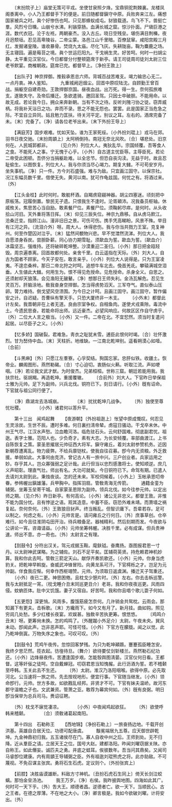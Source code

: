 <!-- { "loadSidebar": true } -->
　　〔末扮院子上〕庙堂无策可平戎。坐使甘泉照夕烽。宝鼎铜驼荆棘裏。龙楼凤阁黍离中。小人乃王都督手下的便是。前日随都督鎭守中原。兵败奔来江左。痛想国家被兵之时。眞个好惨伤也呵。只见那蜂蚁成屯。豺狼载道。鸟飞不下。兽挺亡羣。风烈兮日曛。山崩兮水沸。利镞穿肠。血满长城之窟。惊沙扑面。尸塡巨港之涯。数代衣冠。沦于左袵。两朝豪杰。没入古丘。晓日空残垒。堪伤满目荆榛。夜月迥颓垣。忍见高卑陵谷。二帝尘蒙。洛邑江山千里暗。百僚鼠窜。咸阳宫殿三月红。发掘诸皇陵。谁收暴骨。焚烧九太庙。尽化飞灰。失耕陇亩。鞠为麋鹿之场。无主寝园。遍是莓苔之境。眞个世运厄阳九。干戈祸生灵。好苦呵。何时一扫胡尘静。太平重见汉官仪。今日都督分付整顿筵席于新亭。请王司徒周司徒刘太尉三位老爷飮宴。商榷朝政。筵席已完。都督早上。〔净扮王敦上〕 

　　【出队子】神京捍御。推毂承恩总六师。背城百战苦难支。竭力输忠心无二。一点丹衷。神人鉴知。 
　　九重城阙迥烟尘。回首中原叹陆沈。自顾勤王曾百战。捐躯空自建奇勋。王敦捍御京国。昼夜血战。出万死。得一生。奈何孤旅难支。遂致失守。及帝后播迁。急欲遣骑。邀回圣驾。只因士卒破胆。不能用命。以故无成。若论我今日。拥众来奔新朝。当有不次之待。反听刘隗刁协之徒。窃弄威柄。将我补天浴日之功。弃而不录。思之不能无怨也。罢罢。此是国家正当危急之际。不宜自立异同。姑且勉力匡扶。待关河平定。别议之耳。左右的。酒席完备了未。〔末〕完备了。〔净〕请各位老爷出来。〔末下外扮王导上〕 

　　【满庭芳】国步艰难。忧如天坠。谁为王家死绥。〔小外扮刘琨上〕戎马在郊。羽书日夜交驰。〔末扮周顗上〕太阿柄倒持。南冠无奈北风吹。〔合〕堪悲处。旧京何在。人民城郭都非。 
　　〔见介外〕列位大人。夷狄乱华。宗国倾覆。吾等食人之食。不能死人之事。宁无愧于心乎。〔小外〕自古道主忧臣辱。主辱臣死。若论二帝受此困顿。吾侪分当捐躯赴难。以全忠节。但恐自丧沟渎。无益于时。故且忍耻偷生。以图恢复。列位大人。我与你须当尽心竭力。期复大雠。不可苟安岁月。坐失事机。〔净〕只一件。方今刘石盛强。难与为敌。只宜画江固守。以保宗社。况江东幅员数千里。借使无失。黄河以南。犹可作龟兹国。何忧之有。将酒过来。〔外〕 

　　【江头金桂】此时何时。敢躭杯酒。自羯虏窥觎神器。胡尘四塞迷。顷刻把中原板荡。冠履倒置。黎民无孑遗。只恨我生不逢时。沦胥顚沛。况我备员枢轴。休戚攸关。焦思苦心当自励。敢素餐尸位。素餐尸位。须鞠躬尽瘁。是何时。从头收拾山河旧。天外重将落日挥。〔末〕仰见三辰失位。神京九鼎移。自从虏马飮江。沧桑迁变。指顾江山。漫非旧日之景。可伤可伤。携手凭高睇盼。风景不殊。举目有江河之异。〔流泪介外〕呀。周大人。休得悲伤。我与你当共戮力王室。克复神州。何至作楚囚对泣乎。〔末〕猛然间覩物兴悲。早不觉澘然流涕。列位大人。我自愿漆身呑炭。尝胆卧薪。同心协力期雪耻。须歃血为誓。歃血为誓。〔歃血介〕冰霜坚志。强维持。还将破碎乾坤整。沙漠重迎二圣归。〔小外〕那日把金瓯轻毁。周京遍黍离。回首故都何处。亲舍千里。白云遥指在天际。〔外〕刘大人。自古为国者不顾家。今天子安在。敢言亲乎。〔小外〕列位大人说得是。只为王室凌夷。不遑恋桑梓。那日二帝北狩之时呵。追想牛车北去。俛首羌氐。攀辕满城空泪垂。人生値此大雠。何用生为。恨不得见危授命。见危授命。杀身全义。自思之。还须射却天狼落。会见渔阳无皷鼙。〔净〕想那日王师失利。金汤瓦解危。忍见生灵百万。肝脑涂地。敎我奋身空捍御。怎当得虏势滔天。三军夺气。直似泰山压卵。膂力难持。倒戈望风空溃围。为今日之计呵。且画江固守。画江固守。暂作偏安之计。自迟疑。吾曹纵有擎天手。只恐大厦终非一木支。 
　　〔小外末〕都督此计左矣。我晋朝非在上者无道。良由宗室争权。自相鱼肉。遂使犬戎乘隙。毒流中土。今遗民思奋。若能命将出师。远近豪杰。必望风响应。何故区区作自守虏乎。〔外〕二位大人言之极当。〔小外〕又一件。二帝在北。不宜恝然。须当时复遣问起居。以尽臣子之义。〔小外〕 

　　【忆多娇】国破裂。君难急。靑衣之耻犹未雪。逋臣此恨何时竭。〔合〕壮怀激烈。甘为嵆侍中血。〔末〕天柱折。地维缺。一江南北乾坤别。遥看朔漠心如噎。〔合前〕 

　　【斗黑麻】〔外〕只愿江左羣寮。心孚契结。狥国忘家。忠肝似铁。收疆土。恢帝业。麟阁图形。燕然勒碣。〔合〕寸心迫切。衷肠似火爇。听取江流。声如哽咽。〔净〕若论我文武才猷。为时俊杰。兄弟桓桓。世称三窟。朝廷若能用我。我扶宗社。驱胡羯。再造乾坤。重援覆辙。 
　　〔合前外〕刘大人。下官昨日举保祖士雅为元帅。足下为副帅。兴兵北伐。铜符已下。刻日请行。〔小外〕旣有诏命。下官就与祖公同行便了。 

　　〔净〕鼎湖龙去洛城崩。　　　　〔末〕扰扰乾坤几战争。 
　　〔外〕独使至尊忧社稷。　　　　〔小外〕诸君何以答升平。 

　　第十三出　闻鸡起舞 
　　【夜游朝】〔外扮祖逖上〕怅望中原成慨叹。何忍见生灵涂炭。生世不辰。遭时多难。何日裏扫淸帝辇。虏寇日骚动。干戈卒未休。中州王气尽。江汉水声愁。泣血瞻河洛。临危驻石头。云何舒国难。彻底副君忧。祖逖。表字士雅。范阳人也。少负奇才。素有大志。为长安倾覆。率部曲渡江。上书自陈恢复之策。蒙圣恩擢居元帅征西大将军。鎭守雍丘。着刘太尉参赞机务。近因新朝荐遭离乱。物力疲弊。不给兵廪铠杖。使我自往召募。卽今内无资粮。外乏救援。单弱如此。大事何由克济。曾记古人有一旅中兴。三户创业者。兵家运用之妙。存乎其人。岂众寡强弱之足计哉。此行但当以忠烈感激将士。使知顺逆。庶几义声昭彰。理直气壮。师出有名。大功可就矣。今日铜符已下。命驾有期。已遣人去请刘太尉到此。秉烛夜谈。怎的还未来。军校伺候着。〔小外上〕玉帐承恩叨帝眷。参帏幄出鎭雄藩。兵甲胸中。指挥羽扇。管敎靑海无传箭。 
　　通籍金銮为辅弼。坐筹玉垒寄干城。自家蒙圣恩除为副帅。领兵北伐。如今往参元帅。以定出师之期。〔见介外〕昨日新亭。有何高论。〔小外〕诸公无非忠义。都督王敦。非惟不能为国分忧。且有悖逆之语。观其造意。中蓄不臣。窃恐外难未靖。而萧墙之祸复起。奈何奈何。〔外〕王敦狼目豺声。终当叛乱。但智识庸下。吾辈若存。足可以制之。何虑之有。〔小外〕元帅言是。请问雍丘之行何日。〔外〕庶事草创。仓卒难行。如今且往淮阴屯田开治。待兵粮备足。器械精利。然后刻期而发。今夜欲与公讲论一宵。咨诹请益。〔小外〕元帅坐筹帏幄。决胜千里。必有成谋。但兵贵神速。师出不意。亦一奇也。〔外〕太尉言之有理。 

　　【刮鼓令】分符出汉关。驾元戎据玉鞍。麾鈇钺。奋鹰扬。亟图报君恩一寸丹。以太尉神武谋略。为之辅佐。刘石不足平矣。匡辅荷英贤。持危赖君神机妙算。我和你此去呵。管敎三箭定天山。献俘齐奏凯歌还。〔小外〕元帅。你身当虎豹关。把乾坤早斡旋。奋威武冲锋冒险。向黄龙系可汗。下官樗栎之才。岂足为元帅副。伴食我应惭。何幸作西枢翊赞。元帅。为须取日返虞渊。播迁天子驾重还。 
　　〔小外〕夜已二更。神思困倦。且枕戈少憩片时。〔外〕左右。你去击柝巡警。我与太尉抵足一宵。〔枕戈睡介丑末同巡更丑介〕老哥。我和你夜夜巡更。风雨四侵。蚊蚋匝体。肚中又饥饿。妻子又宿自。好苦呵。我和你且唱个歌儿耍子何如。 

　　【五更怨】深更悄。风雨多。腹饿筋疲怎奈何。几许销金共鸳枕。云雨会。那知漏下有更夫。击柝歌。〔末〕方纔雨下。如今又有月了。新月挂。曲如钩。照见穷闾几处愁。多少红楼长夜宴。欢娱甚。独敎辛苦执更筹。恨悠悠。 
　　〔鸡鸣介丑末〕呀。更筹尙未换。怎的鸡鸣了。〔外醒蹴小外足介〕太尉。午夜未央。巽风未动。卽闻此声。岂非恶声耶。可怪可怪。〔小外〕下官方在朦胧。闻之以觉。此乃乾坤倒寘。万物失序之象也。可叹可叹。〔外〕 

　　【刮鼓令】荒鸡午夜传。忽惊回客梦残。为只为乾坤顚踬。蹇蹇孤臣睡怎安。我终夕思茫然。揽衣起。彷徨待旦。〔舞介〕欲待要仗剑斩楼兰。燕然勒石纪功还。〔小外〕边烽昼夜传。苦遭逢国步艰。怎能彀舆图淸晏。汉官仪何日看。王都督。这等奸佞之徒呵。空自戴蝉冠。叨窃君恩当知愧赧。此行沥酒为誓。若不稽颡至呼韩。玉关此去不生还。 
　　〔外〕太尉。淮汉乃洛阳咽喉。欲得中原。必先取河北。公当速将一旅之师。先去按视地形。便宜行事。下官随当继发。〔小外〕领命卽行。元帅。世方多故。如欲戡乱经邦。非贤才不可。下官有妹夫温峤。故河东郡守温幨之子也。文武兼资。管萧之亚。敢荐为幕宾何如。〔外〕旣有良弼。明日卽当保举为总兵司马。赉诏征聘。 

　　〔外〕枕戈不寐觉凄凉。　　　　〔小外〕中夜闻鸡起欲狂。 
　　〔外〕欲使呼韩来稽颡。　　　　〔合〕须敎诸葛起南阳。 

　　第十四出　石勒称王 
　　【西地锦】〔净扮石勒上〕一旅奋扬边地。千载开创洪基。英雄自合居天位。功德可配唐虞。 
　　黻冕端居九五尊。应天御世辟乾坤。九金神鼎初归我。五玉诸侯尽在门。寡人自收中州之后。王师到处。无不归降。近从羣臣之请。立居天王之位。国号大赵。建都洛阳。昨闻刘曜窃据关陕。亦自称王。如此僭妄。诚匹夫之勇。井底之蛙耳。俟彼数年。吾当问其鼎矣。又闻司马睿卽位建康。内有周顗王导辅弼之臣。外有祖逖刘琨熊虎之将。此亦勍敌。不可蔑视。不免召谋主张宾。勇将石生石虎。定议则个。〔外扮张宾上〕 

　　【前腔】决胜庙谟雄断。料敌方寸神机。〔丑扮石虎石生同上〕倚天长剑泣蛟螭。那怕金垒汤池。 
　　我王万岁。〔净〕右侯。我昨披舆地图。四海如此其广。何时可一天下乎。〔外〕吿大王。顺德者昌。逆德者亡。欲一天下。当顺民心。古之王者。在德之厚薄。不在地之大小。〔净〕卿言极是。我如今欲破刘曜。计将安出。〔外〕 

